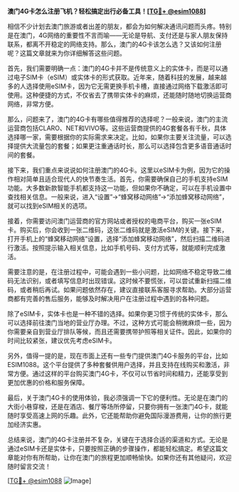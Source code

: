 **澳门4G卡怎么注册飞机？轻松搞定出行必备工具！[[TG💪+ @esim1088](https://t.me/s/esim1088)]**

相信不少计划去澳门旅游或者出差的朋友，都会为如何解决通讯问题而头疼。特别是在澳门，4G网络的重要性不言而喻——无论是导航、支付还是与家人朋友保持联系，都离不开稳定的网络支持。那么，澳门的4G卡该怎么选？又该如何注册呢？这篇文章就来为你详细解答这些问题。

首先，我们需要明确一点：澳门的4G卡并不是传统意义上的实体卡，而是可以通过电子SIM卡（eSIM）或实体卡的形式获取。近年来，随着科技的发展，越来越多的人选择使用eSIM卡，因为它无需更换手机卡槽，直接通过网络下载激活即可使用。这种便捷的方式，不仅省去了携带实体卡的麻烦，还能随时随地切换运营商网络，非常方便。

那么，问题来了，澳门的4G卡有哪些值得推荐的选择呢？一般来说，澳门的主流运营商包括CLARO、NET和VIVO等。这些运营商提供的4G套餐各有千秋，具体选择哪一家，需要根据你的实际需求来决定。比如，如果你主要关注流量，可以选择提供大流量包的套餐；如果更注重通话时长，那么可以选择包含更多语音通话时间的套餐。

接下来，我们重点来说说如何注册澳门的4G卡。这里以eSIM卡为例，因为它的操作相对简单且适合现代人的快节奏生活。首先，你需要确保自己的手机支持eSIM功能。大多数新款智能手机都支持这一功能，但如果你不确定，可以在手机设置中查找相关信息。一般来说，进入“设置”→“蜂窝移动网络”→“添加蜂窝移动网络”，就可以找到eSIM相关的选项。

接着，你需要访问澳门运营商的官方网站或者授权的电商平台，购买一张eSIM卡。购买后，你会收到一张二维码，这张二维码就是激活eSIM的关键。接下来，打开手机上的“蜂窝移动网络”设置，选择“添加蜂窝移动网络”，然后扫描二维码进行激活。按照提示输入相关信息，比如手机号码、支付方式等，就能顺利完成激活。

需要注意的是，在注册过程中，可能会遇到一些小问题，比如网络不稳定导致二维码无法识别，或者填写信息时出现错误。这时候不要慌张，可以尝试重新扫描二维码，或者稍后再试。如果问题依然存在，建议直接联系客服寻求帮助。大部分运营商都有完善的售后服务，能够及时解决用户在注册过程中遇到的各种问题。

除了eSIM卡，实体卡也是一种不错的选择。如果你更习惯于传统的实体卡，那么可以选择前往澳门当地的营业厅办理。不过，这种方式可能会稍微麻烦一些，因为你需要亲自到营业厅排队等候，而且还需要携带护照等相关证件。因此，如果你的时间比较紧张，建议优先考虑eSIM卡。

另外，值得一提的是，现在市面上还有一些专门提供澳门4G卡服务的平台，比如ESIM1088。这个平台提供了多种套餐供用户选择，并且支持在线购买和激活，非常方便。通过这样的平台购买澳门4G卡，不仅可以节省时间和精力，还能享受到更加优惠的价格和服务保障。

最后，关于澳门4G卡的使用体验，我必须强调一下它的便利性。无论是在澳门的大街小巷穿梭，还是在酒店、餐厅等场所停留，只要你拥有一张澳门4G卡，就能随时享受高速上网的乐趣。此外，它还能帮助你避免国际漫游费用，让你的旅行更加经济实惠。

总结来说，澳门的4G卡注册并不复杂，关键在于选择合适的渠道和方式。无论是通过eSIM卡还是实体卡，只要按照正确的步骤操作，都能轻松搞定。希望这篇文章能对你有所帮助，让你在澳门的旅程更加顺畅愉快。如果你还有其他疑问，欢迎随时留言交流！

[[TG💪+ @esim1088](https://t.me/s/esim1088) ![Image](https://i.postimg.cc/4NQfJmqS/Snipaste-2025-05-13-00-14-12.png)]